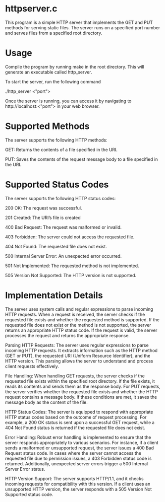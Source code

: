 #  httpserver.c 

This program is a simple HTTP server that implements the GET and PUT methods for serving static files. The server runs on a specified port number and serves files from a specified root directory.

# Usage

Compile the program by running make in the root directory. This will generate an executable called http_server.

To start the server, run the following command

./http_server <"port">

Once the server is running, you can access it by navigating to http://localhost:<"port"> in your web browser.

# Supported Methods

The server supports the following HTTP methods:

GET: Returns the contents of a file specified in the URI.

PUT: Saves the contents of the request message body to a file specified in the URI.

# Supported Status Codes

The server supports the following HTTP status codes:

200 OK: The request was successful.

201 Created: The URI’s file is created

400 Bad Request: The request was malformed or invalid.

403 Forbidden: The server could not access the requested file.

404 Not Found: The requested file does not exist.

500 Internal Server Error: An unexpected error occurred.

501 Not Implemented: The requested method is not implemented.

505 Version Not Supported: The HTTP version is not supported.

# Implementation Details

The server uses system calls and regular expressions to parse incoming HTTP requests. When a request is received, the server checks if the requested file exists and whether the requested method is supported. If the requested file does not exist or the method is not supported, the server returns an appropriate HTTP status code. If the request is valid, the server processes the request and returns the appropriate response.

Parsing HTTP Requests: The server uses regular expressions to parse incoming HTTP requests. It extracts information such as the HTTP method (GET or PUT), the requested URI (Uniform Resource Identifier), and the HTTP version. This parsing allows the server to understand and process client requests effectively.

File Handling: When handling GET requests, the server checks if the requested file exists within the specified root directory. If the file exists, it reads its contents and sends them as the response body. For PUT requests, the server verifies whether the requested file exists and whether the HTTP request contains a message body. If these conditions are met, it saves the message body as the content of the file.

HTTP Status Codes: The server is equipped to respond with appropriate HTTP status codes based on the outcome of request processing. For example, a 200 OK status is sent upon a successful GET request, while a 404 Not Found status is returned if the requested file does not exist.

Error Handling: Robust error handling is implemented to ensure that the server responds appropriately to various scenarios. For instance, if a client sends a malformed or unsupported request, the server issues a 400 Bad Request status code. In cases where the server cannot access the requested file due to permission issues, a 403 Forbidden status code is returned. Additionally, unexpected server errors trigger a 500 Internal Server Error status.

HTTP Version Support: The server supports HTTP/1.1, and it checks incoming requests for compatibility with this version. If a client uses an unsupported HTTP version, the server responds with a 505 Version Not Supported status code.

